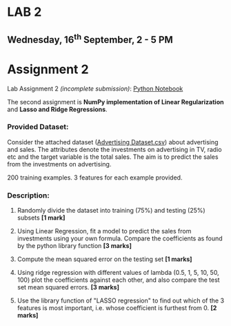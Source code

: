 # LAB 2

## Wednesday, 16<sup>th</sup> September, 2 - 5 PM

# Assignment 2

Lab Assignment 2 *(incomplete submission)*: [Python Notebook](./LAB_ASSIGNMENT_2.ipynb)

The second assignment is **NumPy implementation of Linear Regularization** and **Lasso and Ridge Regressions**.

### Provided Dataset:

Consider the attached dataset ([Advertising Dataset.csv](./Advertising%20Dataset.csv)) about advertising and sales. The attributes denote the investments on advertising in TV, radio etc and the target variable is the total sales. The aim is to predict the sales from the investments on advertising.

200 training examples. 3 features for each example provided.

### Description:

1. Randomly divide the dataset into training (75%) and testing (25%) subsets **[1 mark]**

2. Using Linear Regression, fit a model to predict the sales from investments using your own formula. Compare the coefficients as found by the python library function **[3 marks]**

3. Compute the mean squared error on the testing set **[1 marks]**

4. Using ridge regression with different values of lambda (0.5, 1, 5, 10, 50, 100) plot the coefficients against each other, and also compare the test set mean squared errors. **[3 marks]**

5. Use the library function of "LASSO regression" to find out which of the 3 features is most important, i.e. whose coefficient is furthest from 0. **[2 marks]**
